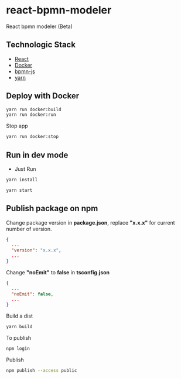 # react-bpmn-modeler

React bpmn modeler (Beta)

## Technologic Stack

- [React](https://es.reactjs.org/)
- [Docker](https://docs.docker.com/)
- [bpmn-js](https://github.com/bpmn-io/bpmn-js/)
- [yarn](https://yarnpkg.com/)

## Deploy with Docker

```bash
yarn run docker:build
yarn run docker:run
```

Stop app

```bash
yarn run docker:stop
```

## Run in dev mode

- Just Run

```bash
yarn install
```

```bash
yarn start
```

## Publish package on npm

Change package version in **package.json**, replace **"x.x.x"** for current number of version.

```json
{
  ...
  "version": "x.x.x",
  ...
}
```

Change **"noEmit"** to **false** in **tsconfig.json**

```json
{
  ...
  "noEmit": false,
  ...
}
```

Build a dist

```bash
yarn build
```

To publish

```bash
npm login
```

Publish

```bash
npm publish --access public
```

